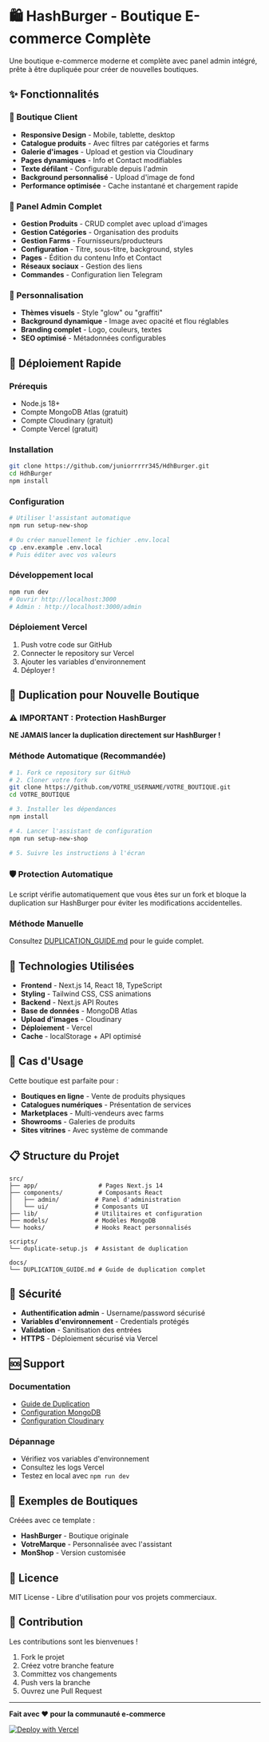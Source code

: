 # 🛍️ HashBurger - Boutique E-commerce Complète

Une boutique e-commerce moderne et complète avec panel admin intégré, prête à être dupliquée pour créer de nouvelles boutiques.

## ✨ Fonctionnalités

### 🏪 Boutique Client
- **Responsive Design** - Mobile, tablette, desktop
- **Catalogue produits** - Avec filtres par catégories et farms
- **Galerie d'images** - Upload et gestion via Cloudinary
- **Pages dynamiques** - Info et Contact modifiables
- **Texte défilant** - Configurable depuis l'admin
- **Background personnalisé** - Upload d'image de fond
- **Performance optimisée** - Cache instantané et chargement rapide

### 🔧 Panel Admin Complet
- **Gestion Produits** - CRUD complet avec upload d'images
- **Gestion Catégories** - Organisation des produits
- **Gestion Farms** - Fournisseurs/producteurs
- **Configuration** - Titre, sous-titre, background, styles
- **Pages** - Édition du contenu Info et Contact
- **Réseaux sociaux** - Gestion des liens
- **Commandes** - Configuration lien Telegram

### 🎨 Personnalisation
- **Thèmes visuels** - Style "glow" ou "graffiti"
- **Background dynamique** - Image avec opacité et flou réglables
- **Branding complet** - Logo, couleurs, textes
- **SEO optimisé** - Métadonnées configurables

## 🚀 Déploiement Rapide

### Prérequis
- Node.js 18+
- Compte MongoDB Atlas (gratuit)
- Compte Cloudinary (gratuit)
- Compte Vercel (gratuit)

### Installation
```bash
git clone https://github.com/juniorrrrr345/HdhBurger.git
cd HdhBurger
npm install
```

### Configuration
```bash
# Utiliser l'assistant automatique
npm run setup-new-shop

# Ou créer manuellement le fichier .env.local
cp .env.example .env.local
# Puis éditer avec vos valeurs
```

### Développement local
```bash
npm run dev
# Ouvrir http://localhost:3000
# Admin : http://localhost:3000/admin
```

### Déploiement Vercel
1. Push votre code sur GitHub
2. Connecter le repository sur Vercel
3. Ajouter les variables d'environnement
4. Déployer !

## 🔄 Duplication pour Nouvelle Boutique

### ⚠️ IMPORTANT : Protection HashBurger
**NE JAMAIS lancer la duplication directement sur HashBurger !**

### Méthode Automatique (Recommandée)
```bash
# 1. Fork ce repository sur GitHub
# 2. Cloner votre fork
git clone https://github.com/VOTRE_USERNAME/VOTRE_BOUTIQUE.git
cd VOTRE_BOUTIQUE

# 3. Installer les dépendances
npm install

# 4. Lancer l'assistant de configuration
npm run setup-new-shop

# 5. Suivre les instructions à l'écran
```

### 🛡️ Protection Automatique
Le script vérifie automatiquement que vous êtes sur un fork et bloque la duplication sur HashBurger pour éviter les modifications accidentelles.

### Méthode Manuelle
Consultez [DUPLICATION_GUIDE.md](DUPLICATION_GUIDE.md) pour le guide complet.

## 📱 Technologies Utilisées

- **Frontend** - Next.js 14, React 18, TypeScript
- **Styling** - Tailwind CSS, CSS animations
- **Backend** - Next.js API Routes
- **Base de données** - MongoDB Atlas
- **Upload d'images** - Cloudinary
- **Déploiement** - Vercel
- **Cache** - localStorage + API optimisé

## 🎯 Cas d'Usage

Cette boutique est parfaite pour :
- **Boutiques en ligne** - Vente de produits physiques
- **Catalogues numériques** - Présentation de services
- **Marketplaces** - Multi-vendeurs avec farms
- **Showrooms** - Galeries de produits
- **Sites vitrines** - Avec système de commande

## 📋 Structure du Projet

```
src/
├── app/                 # Pages Next.js 14
├── components/          # Composants React
│   ├── admin/          # Panel d'administration
│   └── ui/             # Composants UI
├── lib/                # Utilitaires et configuration
├── models/             # Modèles MongoDB
└── hooks/              # Hooks React personnalisés

scripts/
└── duplicate-setup.js  # Assistant de duplication

docs/
└── DUPLICATION_GUIDE.md # Guide de duplication complet
```

## 🔐 Sécurité

- **Authentification admin** - Username/password sécurisé
- **Variables d'environnement** - Credentials protégés
- **Validation** - Sanitisation des entrées
- **HTTPS** - Déploiement sécurisé via Vercel

## 🆘 Support

### Documentation
- [Guide de Duplication](DUPLICATION_GUIDE.md)
- [Configuration MongoDB](docs/mongodb-setup.md)
- [Configuration Cloudinary](docs/cloudinary-setup.md)

### Dépannage
- Vérifiez vos variables d'environnement
- Consultez les logs Vercel
- Testez en local avec `npm run dev`

## 🎉 Exemples de Boutiques

Créées avec ce template :
- **HashBurger** - Boutique originale
- **VotreMarque** - Personnalisée avec l'assistant
- **MonShop** - Version customisée

## 📄 Licence

MIT License - Libre d'utilisation pour vos projets commerciaux.

## 🤝 Contribution

Les contributions sont les bienvenues ! 
1. Fork le projet
2. Créez votre branche feature
3. Committez vos changements
4. Push vers la branche
5. Ouvrez une Pull Request

---

**Fait avec ❤️ pour la communauté e-commerce**

[![Deploy with Vercel](https://vercel.com/button)](https://vercel.com/new/clone?repository-url=https://github.com/juniorrrrr345/HdhBurger)